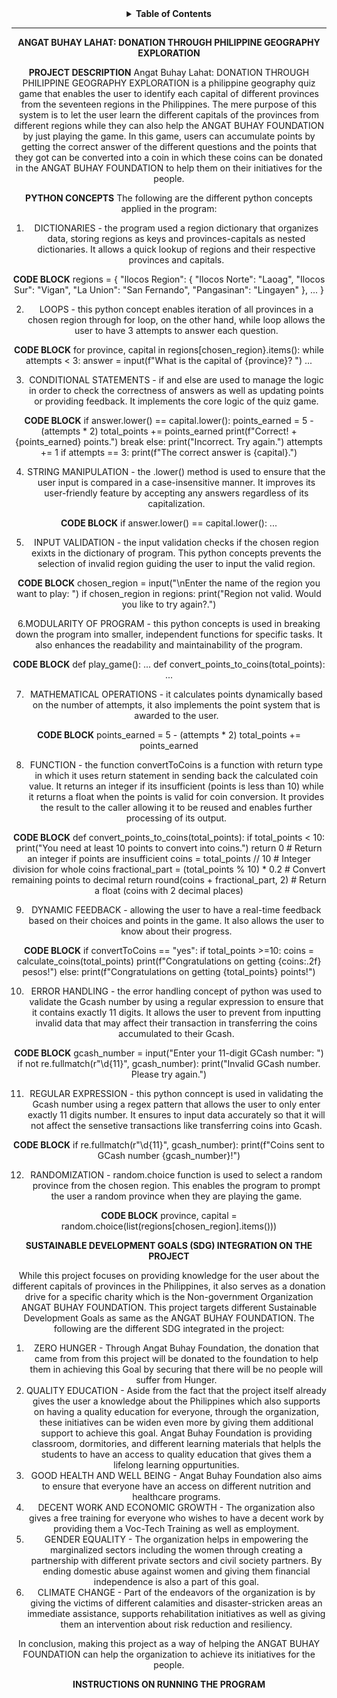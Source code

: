 <div align ="center">
  

<details>
  <summary><strong>Table of Contents</strong></summary>

  1. [Project Overview](#project-overview)
  2. [Application of Python Concepts](#application-of-python-concepts)
  3. [Sustainable Development Goals (SDG) in the Project](sustainable-development-goals-(sdg)-in-the-project)
  4. [Instructions on how to run the Program](instructions-on-how-to-run-the-program)
</details>

---

**ANGAT BUHAY LAHAT: DONATION THROUGH PHILIPPINE GEOGRAPHY EXPLORATION**

**PROJECT DESCRIPTION**
  Angat Buhay Lahat: DONATION THROUGH PHILIPPINE GEOGRAPHY EXPLORATION is a philippine geography quiz game that enables the user to identify each capital of different provinces from the seventeen regions in the Philippines. The mere purpose of this system is to let the user learn the different capitals of the provinces from different regions while they can also help the ANGAT BUHAY FOUNDATION by just playing the game. In this game, users can accumulate points by getting the correct answer of the different questions and the points that they got can be converted into a coin in which these coins can be donated in the ANGAT BUHAY FOUNDATION to help them on their initiatives for the people. 

  **PYTHON CONCEPTS**
  The following are the different python concepts applied in the program:

 1. DICTIONARIES - the program used a region dictionary that organizes data, storing regions as keys and provinces-capitals as nested dictionaries. It allows a quick lookup of regions and their respective provinces and capitals.
 
 **CODE BLOCK**
regions = {
    "Ilocos Region": {
        "Ilocos Norte": "Laoag",
        "Ilocos Sur": "Vigan",
        "La Union": "San Fernando",
        "Pangasinan": "Lingayen"
    },
    ...
}


 2. LOOPS - this python concept enables iteration of all provinces in a chosen region through for loop, on the other hand, while loop allows the user to have 3 attempts to answer each question.

**CODE BLOCK**
for province, capital in regions[chosen_region}.items():
    while attempts < 3:
        answer = input(f"What is the capital of {province}? ")
        ...


3. CONDITIONAL STATEMENTS - if and else are used to manage the logic in order to check the correctness of answers as well as updating points or providing feedback. It implements the core logic of the quiz game.

**CODE BLOCK**
if answer.lower() == capital.lower():
    points_earned = 5 - (attempts * 2)
    total_points += points_earned
    print(f"Correct! +{points_earned} points.")
    break
else:
    print("Incorrect. Try again.")
    attempts += 1
if attempts == 3:
    print(f"The correct answer is {capital}.")


4. STRING MANIPULATION - the .lower() method is used to ensure that the user input is compared in a case-insensitive manner. It improves its user-friendly feature by accepting any answers regardless of its capitalization.

**CODE BLOCK**
if answer.lower() == capital.lower():
    ...


5. INPUT VALIDATION - the input validation checks if the chosen region exixts in the dictionary of program. This python concepts prevents the selection of invalid region guiding the user to input the valid region.

**CODE BLOCK**
chosen_region = input("\nEnter the name of the region you want to play: ")
if chosen_region in regions:
    print("Region not valid. Would you like to try again?.")


6.MODULARITY OF PROGRAM - this python concepts is used in breaking down the program into smaller, independent functions for specific tasks. It also enhances the readability and maintainability of the program.

**CODE BLOCK**
def play_game():
    ...
def convert_points_to_coins(total_points):
    ...


7. MATHEMATICAL OPERATIONS - it calculates points dynamically based on the number of attempts, it also implements the point system that is awarded to the user.

**CODE BLOCK**
points_earned = 5 - (attempts * 2)
total_points += points_earned


8. FUNCTION - the function convertToCoins is a function with return type in which it uses return statement in sending back the calculated coin value. It returns an integer if its insufficient (points is less than 10) while it returns a float when the points is valid for coin conversion. It provides the result to the caller allowing it to be reused and enables further processing of its output.

**CODE BLOCK**
def convert_points_to_coins(total_points):
    if total_points < 10:
        print("You need at least 10 points to convert into coins.")
        return 0  # Return an integer if points are insufficient
    coins = total_points // 10  # Integer division for whole coins
    fractional_part = (total_points % 10) * 0.2  # Convert remaining points to decimal
    return round(coins + fractional_part, 2)  # Return a float (coins with 2 decimal places)


9. DYNAMIC FEEDBACK - allowing the user to have a real-time feedback based on their choices and points in the game. It also allows the user to know about their progress.

**CODE BLOCK**
if convertToCoins == "yes":
   if total_points >=10:
       coins = calculate_coins(total_points)
       print(f"Congratulations on getting {coins:.2f} pesos!")
else:
   print(f"Congratulations on getting {total_points} points!")


10. ERROR HANDLING - the error handling concept of python was used to validate the Gcash number by using a regular expression to ensure that it contains exactly 11 digits. It allows the user to prevent from inputting invalid data that may affect their transaction in transferring the coins accumulated to their Gcash.

**CODE BLOCK**
gcash_number = input("Enter your 11-digit GCash number: ")
if not re.fullmatch(r"\d{11}", gcash_number):
    print("Invalid GCash number. Please try again.")


11. REGULAR EXPRESSION - this python conncept is used in validating the Gcash number using a regex pattern that allows the user to only enter exactly 11 digits number. It ensures to input data accurately so that it will not affect the sensetive transactions like transferring coins into Gcash.

**CODE BLOCK**
if re.fullmatch(r"\d{11}", gcash_number):
    print(f"Coins sent to GCash number {gcash_number}!")


12. RANDOMIZATION - random.choice function is used to select a random province from the chosen region. This enables the program to prompt the user a random province when they are playing the game.

**CODE BLOCK**
province, capital = random.choice(list(regions[chosen_region].items()))

**SUSTAINABLE DEVELOPMENT GOALS (SDG) INTEGRATION ON THE PROJECT**
  
  While this project focuses on providing knowledge for the user about the different capitals of provinces in the Philippines, it also serves as a donation drive for a specific charity which is the Non-government Organization ANGAT BUHAY FOUNDATION. This project targets different Sustainable Development Goals as same as the ANGAT BUHAY FOUNDATION. The following are the different SDG integrated in the project:

  1. ZERO HUNGER - Through Angat Buhay Foundation, the donation that came from from this project will be donated to the foundation to help them in achieving this Goal by securing that there will be no people will suffer from Hunger.
  2. QUALITY EDUCATION - Aside from the fact that the project itself already gives the user a knowledge about the Philippines which also supports on having a quality education for everyone, through the organization, these initiatives can be widen even more by giving them additional support to achieve this goal. Angat Buhay Foundation is providing classroom, dormitories, and different learning materials that helpls the students to have an access to quality education that gives them a lifelong learning oppurtunities.
  3. GOOD HEALTH AND WELL BEING - Angat Buhay Foundation also aims to ensure that everyone have an access on different nutrition and healthcare programs.
  4. DECENT WORK AND ECONOMIC GROWTH - The organization also gives a free training for everyone who wishes to have a decent work by providing them a Voc-Tech Training as well as employment.
  5. GENDER EQUALITY - The organization helps in empowering the marginalized sectors including the women through creating a partnership with different private sectors and civil society partners. By ending domestic abuse against women and giving them financial independence is also a part of this goal.
  6. CLIMATE CHANGE - Part of the endeavors of the organization is by giving the victims of different calamities and disaster-stricken areas an immediate assistance, supports rehabilitation initiatives as well as giving them an intervention about risk reduction and resiliency.

  In conclusion, making this project as a way of helping the ANGAT BUHAY FOUNDATION can help the organization to achieve its  initiatives for the people.

  **INSTRUCTIONS ON RUNNING THE PROGRAM**
